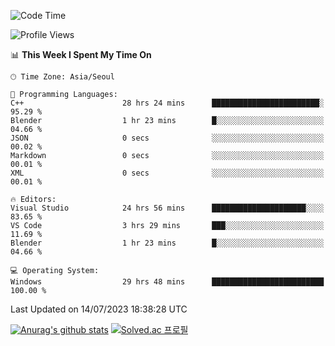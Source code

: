 <!--START_SECTION:waka-->
![Code Time](http://img.shields.io/badge/Code%20Time-399%20hrs%2027%20mins-blue)

![Profile Views](http://img.shields.io/badge/Profile%20Views-1-blue)

📊 **This Week I Spent My Time On** 

```text
🕑︎ Time Zone: Asia/Seoul

💬 Programming Languages: 
C++                      28 hrs 24 mins      ████████████████████████░   95.29 % 
Blender                  1 hr 23 mins        █░░░░░░░░░░░░░░░░░░░░░░░░   04.66 % 
JSON                     0 secs              ░░░░░░░░░░░░░░░░░░░░░░░░░   00.02 % 
Markdown                 0 secs              ░░░░░░░░░░░░░░░░░░░░░░░░░   00.01 % 
XML                      0 secs              ░░░░░░░░░░░░░░░░░░░░░░░░░   00.01 % 

🔥 Editors: 
Visual Studio            24 hrs 56 mins      █████████████████████░░░░   83.65 % 
VS Code                  3 hrs 29 mins       ███░░░░░░░░░░░░░░░░░░░░░░   11.69 % 
Blender                  1 hr 23 mins        █░░░░░░░░░░░░░░░░░░░░░░░░   04.66 % 

💻 Operating System: 
Windows                  29 hrs 48 mins      █████████████████████████   100.00 % 
```


 Last Updated on 14/07/2023 18:38:28 UTC
<!--END_SECTION:waka-->
[![Anurag's github stats](https://github-readme-stats.vercel.app/api?username=heosumin518)](https://github.com/anuraghazra/github-readme-stats)
[![Solved.ac
프로필](http://mazassumnida.wtf/api/v2/generate_badge?boj=heosumin)](https://solved.ac/heosumin)
